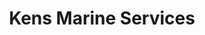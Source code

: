 ---
title: "Kens Marine Services"
url: /saint-clair-shores/kens-marine-services/
shop: Lebensmittel
---